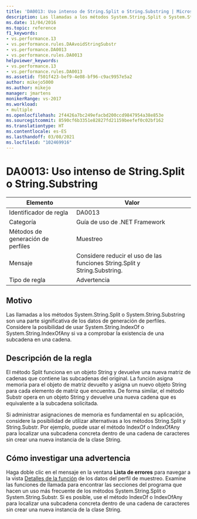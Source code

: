 ```yaml
---
title: 'DA0013: Uso intenso de String.Split o String.Substring | Microsoft Docs'
description: Las llamadas a los métodos System.String.Split o System.String.Substring son una parte significativa de los datos de generación de perfiles.
ms.date: 11/04/2016
ms.topic: reference
f1_keywords:
- vs.performance.13
- vs.performance.rules.DAAvoidStringSubstr
- vs.performance.DA0013
- vs.performance.rules.DA0013
helpviewer_keywords:
- vs.performance.13
- vs.performance.rules.DA0013
ms.assetid: f501f423-bef9-4e08-bf96-c9ac9957e5a2
author: mikejo5000
ms.author: mikejo
manager: jmartens
monikerRange: vs-2017
ms.workload:
- multiple
ms.openlocfilehash: 2f4426a7bc249efacbd200ccd9847954a38e853e
ms.sourcegitcommit: 8590cf6b3351e82827fd21159beefef0c02bf162
ms.translationtype: HT
ms.contentlocale: es-ES
ms.lasthandoff: 03/08/2021
ms.locfileid: "102469916"
---
```

# <a name="da0013-high-usage-of-stringsplit-or-stringsubstring"></a>DA0013: Uso intenso de String.Split o String.Substring

|Elemento|Valor|
|-|-|
|Identificador de regla|DA0013|
|Categoría|Guía de uso de .NET Framework|
|Métodos de generación de perfiles|Muestreo|
|Mensaje|Considere reducir el uso de las funciones String.Split y String.Substring.|
|Tipo de regla|Advertencia|

## <a name="cause"></a>Motivo
 Las llamadas a los métodos System.String.Split o System.String.Substring son una parte significativa de los datos de generación de perfiles. Considere la posibilidad de usar System.String.IndexOf o System.String.IndexOfAny si va a comprobar la existencia de una subcadena en una cadena.

## <a name="rule-description"></a>Descripción de la regla
 El método Split funciona en un objeto String y devuelve una nueva matriz de cadenas que contiene las subcadenas del original. La función asigna memoria para el objeto de matriz devuelto y asigna un nuevo objeto String para cada elemento de matriz que encuentra. De forma similar, el método Substr opera en un objeto String y devuelve una nueva cadena que es equivalente a la subcadena solicitada.

 Si administrar asignaciones de memoria es fundamental en su aplicación, considere la posibilidad de utilizar alternativas a los métodos String.Split y String.Substr. Por ejemplo, puede usar el método IndexOf o IndexOfAny para localizar una subcadena concreta dentro de una cadena de caracteres sin crear una nueva instancia de la clase String.

## <a name="how-to-investigate-a-warning"></a>Cómo investigar una advertencia
 Haga doble clic en el mensaje en la ventana **Lista de errores** para navegar a la vista [Detalles de la función](../profiling/function-details-view.md) de los datos del perfil de muestreo. Examine las funciones de llamada para encontrar las secciones del programa que hacen un uso más frecuente de los métodos System.String.Split o System.String.Substr. Si es posible, use el método IndexOf o IndexOfAny para localizar una subcadena concreta dentro de una cadena de caracteres sin crear una nueva instancia de la clase String.
